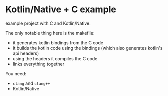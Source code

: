 # Kotlin/Native + C example

example project with C and Kotlin/Native.

The only notable thing here is the makefile:
- it generates kotlin bindings from the C code
- it builds the kotlin code using the bindings (which also generates kotlin's api headers)
- using the headers it compiles the C code
- links everything together

You need:
- `clang` and `clang++`
- Kotlin/Native

